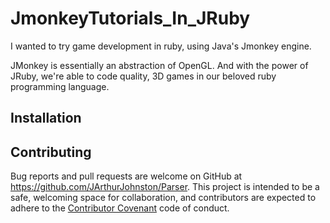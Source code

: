 # JmonkeyTutorials_In_JRuby

I wanted to try game development in ruby, using Java's Jmonkey engine. 

JMonkey is essentially an abstraction of OpenGL. And with the power of JRuby, we're able to code quality, 3D games in our beloved ruby programming language.

## Installation



## Contributing

Bug reports and pull requests are welcome on GitHub at https://github.com/JArthurJohnston/Parser. This project is intended to be a safe, welcoming space for collaboration, and contributors are expected to adhere to the [Contributor Covenant](contributor-covenant.org) code of conduct.
